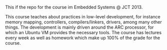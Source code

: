 This if the repo for the course im Embedded Systems @ JCT 2013. 

This course teaches about practices in low-level development, for instance memory mapping, controllers, compilers/linkers, drivers, among many other things. The development is mainly driven around the ARC processor, for which an Ubuntu VM provides the necessary tools. The course has lectures every week as well as homework which make up 100% of the grade for the course.
